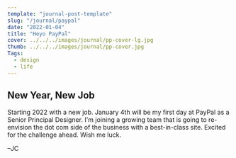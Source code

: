 ```yaml
---
template: "journal-post-template"
slug: "/journal/paypal"
date: "2022-01-04"
title: "Heyo PayPal"
cover: ../../../images/journal/pp-cover-lg.jpg
thumb: ../../../images/journal/pp-cover.jpg
Tags:
  - design
  - life
---
```


## New Year, New Job

Starting 2022 with a new job. January 4th will be my first day at PayPal as a Senior Principal Designer. I'm joining a growing team that is going to re-envision the dot com side of the business with a best-in-class site. Excited for the challenge ahead. Wish me luck.

–JC
